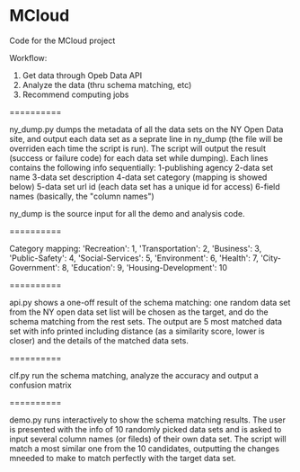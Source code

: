 MCloud
==========
Code for the MCloud project

Workflow:
1. Get data through Opeb Data API
2. Analyze the data (thru schema matching, etc)
3. Recommend computing jobs

==========

ny_dump.py dumps the metadata of all the data sets on the NY Open Data site, and output each data set as a seprate line in ny_dump (the file will be overriden each time the script is run). 
The script will output the result (success or failure code) for each data set while dumping).
Each lines contains the following info sequentially:
1-publishing agency
2-data set name
3-data set description
4-data set category (mapping is showed below)
5-data set url id (each data set has a unique id for access)
6-field names (basically, the "column names")

ny_dump is the source input for all the demo and analysis code.

==========

Category mapping:
'Recreation': 1, 
'Transportation': 2, 
'Business': 3, 
'Public-Safety': 4, 
'Social-Services': 5, 
'Environment': 6, 
'Health': 7, 
'City-Government': 8, 
'Education': 9, 
'Housing-Development': 10

==========

api.py shows a one-off result of the schema matching: one random data set from the NY open data set list will be chosen as the target, and do the schema matching from the rest sets.
The output are 5 most matched data set with info printed including distance (as a similarity score, lower is closer) and the details of the matched data sets.

==========

clf.py run the schema matching, analyze the accuracy and output a confusion matrix

==========

demo.py runs interactively to show the schema matching results. The user is presented with the info of 10 randomly picked data sets and is asked to input several column names (or fileds) of their own data set.
The script will match a most similar one from the 10 candidates, outputting the changes mneeded to make to match perfectly with the target data set.
